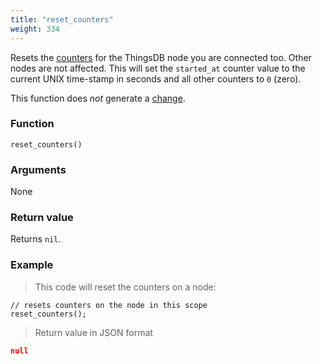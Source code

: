 ```yaml
---
title: "reset_counters"
weight: 334
---
```


Resets the [counters](../../node-api/counters) for the ThingsDB node you are connected too.
Other nodes are not affected.
This will set the `started_at` counter value to the current UNIX time-stamp in seconds and all other counters to `0` (zero).

This function does *not* generate a [change](../../overview/changes).

### Function

`reset_counters()`

### Arguments

None

### Return value

Returns `nil`.

### Example

> This code will reset the counters on a node:

```thingsdb,json_response,@n
// resets counters on the node in this scope
reset_counters();
```

> Return value in JSON format

```json
null
```
